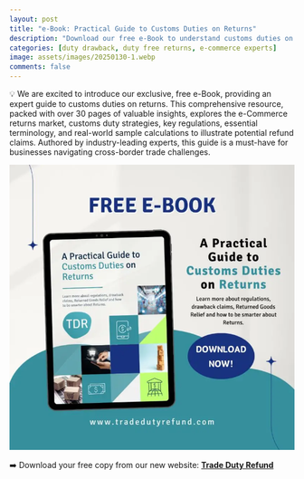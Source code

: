 ```yaml
---
layout: post
title: "e-Book: Practical Guide to Customs Duties on Returns"
description: "Download our free e-Book to understand customs duties on returns, key regulations, strategies, and how to reclaim duties efficiently."
categories: [duty drawback, duty free returns, e-commerce experts]
image: assets/images/20250130-1.webp
comments: false
---
```


💡 We are excited to introduce our exclusive, free e-Book, providing an expert guide to customs duties on returns. This comprehensive resource, packed with over 30 pages of valuable insights, explores the e-Commerce returns market, customs duty strategies, key regulations, essential terminology, and real-world sample calculations to illustrate potential refund claims. Authored by industry-leading experts, this guide is a must-have for businesses navigating cross-border trade challenges.


![Picture showing the TDR E-book with a short content description](/assets/images/20250130-2.webp)



➡️ Download your free copy from our new website: [**Trade Duty Refund**](https://tradedutyrefund.com?utm_source=Email&utm_medium=Link&utm_campaign=VisitOurWebsite)

